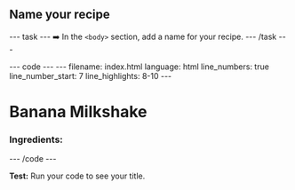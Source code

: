 <h2 class="c-project-heading--task">Name your recipe</h2>

--- task ---
➡️ In the `<body>` section, add a name for your recipe.
--- /task --- 

<div class="c-project-code">
--- code ---
---
filename: index.html
language: html
line_numbers: true
line_number_start: 7
line_highlights: 8-10
---
<body>
<h1>Banana Milkshake</h1>

<h3>Ingredients:</h3>

</body>

--- /code ---
</div>

**Test:** Run your code to see your title.